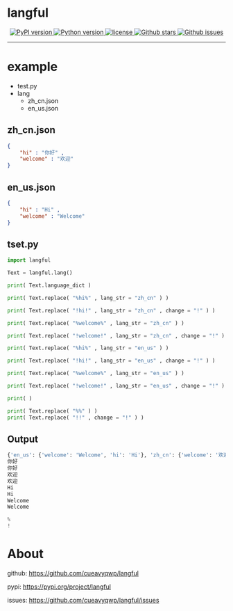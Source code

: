 # langful

<p align="center">
    <a href="https://pypi.org/project/langful">
        <img alt="PyPI version" src="https://img.shields.io/pypi/v/langful?color=blue">
    </a>
    <a href="https://www.python.org">
        <img alt="Python version" src="https://img.shields.io/badge/python-3.6+-blue">
    </a>
    <a href="https://opensource.org/license/mit/">
        <img alt="license" src="https://img.shields.io/badge/license-MIT-blue">
    </a>
    <a href="https://github.com/cueavyqwp/langful">
        <img alt="Github stars" src="https://img.shields.io/github/stars/cueavyqwp/langful?color=blue">
    </a>
    <a href="https://github.com/cueavyqwp/langful">
        <img alt="Github issues" src="https://img.shields.io/github/issues/cueavyqwp/langful?color=blue">
    </a>

</p>

---

# example

- test.py
- lang
    - zh_cn.json
    - en_us.json

## zh_cn.json

```json
{
    "hi" : "你好" ,
    "welcome" : "欢迎"
}
```

## en_us.json

```json
{
    "hi" : "Hi" ,
    "welcome" : "Welcome"
}
```

## tset.py

```python
import langful

Text = langful.lang()

print( Text.language_dict )

print( Text.replace( "%hi%" , lang_str = "zh_cn" ) )

print( Text.replace( "!hi!" , lang_str = "zh_cn" , change = "!" ) )

print( Text.replace( "%welcome%" , lang_str = "zh_cn" ) )

print( Text.replace( "!welcome!" , lang_str = "zh_cn" , change = "!" ) )

print( Text.replace( "%hi%" , lang_str = "en_us" ) )

print( Text.replace( "!hi!" , lang_str = "en_us" , change = "!" ) )

print( Text.replace( "%welcome%" , lang_str = "en_us" ) )

print( Text.replace( "!welcome!" , lang_str = "en_us" , change = "!" ) )

print( )

print( Text.replace( "%%" ) )
print( Text.replace( "!!" , change = "!" ) )
```

## Output

```python
{'en_us': {'welcome': 'Welcome', 'hi': 'Hi'}, 'zh_cn': {'welcome': '欢迎', 'hi': '你好'}}
你好
你好
欢迎
欢迎
Hi
Hi
Welcome
Welcome

%
!
```

# About

github: https://github.com/cueavyqwp/langful

pypi: https://pypi.org/project/langful

issues: https://github.com/cueavyqwp/langful/issues